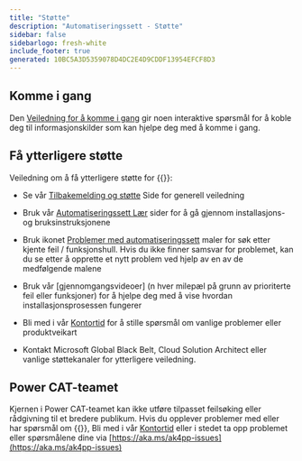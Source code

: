 ```yaml
---
title: "Støtte"
description: "Automatiseringssett - Støtte"
sidebar: false
sidebarlogo: fresh-white
include_footer: true
generated: 10BC5A3D5359078D4DC2E4D9CDDF13954EFCF8D3
---
```


## Komme i gang

Den [Veiledning for å komme i gang](/nb/get-started) gir noen interaktive spørsmål for å koble deg til informasjonskilder som kan hjelpe deg med å komme i gang.

## Få ytterligere støtte

Veiledning om å få ytterligere støtte for {{<product-name>}}:

- Se vår [Tilbakemelding og støtte](https://learn.microsoft.com/power-automate/guidance/automation-kit/feedback-support) Side for generell veiledning

- Bruk vår [Automatiseringssett Lær](https://aka.ms/automation-kit-learn) sider for å gå gjennom installasjons- og bruksinstruksjonene

- Bruk ikonet [Problemer med automatiseringssett](https://aka.ms/ak4pp-issues) maler for søk etter kjente feil / funksjonshull. Hvis du ikke finner samsvar for problemet, kan du se etter å opprette et nytt problem ved hjelp av en av de medfølgende malene

- Bruk vår [gjennomgangsvideoer] (n hver milepæl på grunn av prioriterte feil eller funksjoner) for å hjelpe deg med å vise hvordan installasjonsprosessen fungerer

- Bli med i vår [Kontortid](/nb/office-hours) for å stille spørsmål om vanlige problemer eller produktveikart

- Kontakt Microsoft Global Black Belt, Cloud Solution Architect eller vanlige støttekanaler for ytterligere veiledning.

## Power CAT-teamet

Kjernen i Power CAT-teamet kan ikke utføre tilpasset feilsøking eller rådgivning til et bredere publikum. Hvis du opplever problemer med eller har spørsmål om {{<product-name>}}, Bli med i vår [Kontortid](/nb/office-hours) eller i stedet ta opp problemet eller spørsmålene dine via [https://aka.ms/ak4pp-issues](https://aka.ms/ak4pp-issues)
